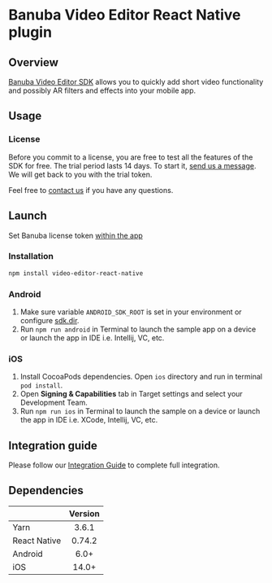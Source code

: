 # Banuba Video Editor React Native plugin

## Overview
[Banuba Video Editor SDK](https://www.banuba.com/video-editor-sdk) allows you to quickly add short video functionality and possibly AR filters and effects into your mobile app.

## Usage
### License
Before you commit to a license, you are free to test all the features of the SDK for free.
The trial period lasts 14 days. To start it, [send us a message](https://www.banuba.com/video-editor-sdk#form).
We will get back to you with the trial token.

Feel free to [contact us](https://www.banuba.com/faq/kb-tickets/new) if you have any questions.

## Launch
Set Banuba license token [within the app](example/src/App.tsx#L10)


### Installation
```sh
npm install video-editor-react-native
```

### Android
1. Make sure variable ```ANDROID_SDK_ROOT``` is set in your environment or configure [sdk.dir](android/local.properties#1).
2. Run ```npm run android``` in Terminal to launch the sample app on a device or launch the app in IDE i.e. Intellij, VC, etc.

### iOS
1. Install CocoaPods dependencies. Open ```ios``` directory and run in terminal ```pod install```.
2. Open **Signing & Capabilities** tab in Target settings and select your Development Team.
3. Run ```npm run ios``` in Terminal to launch the sample on a device or launch the app in IDE i.e. XCode, Intellij, VC, etc.

## Integration guide
Please follow our [Integration Guide](guide.md) to complete full integration.

## Dependencies
|              | Version |
|--------------|:-------:|
| Yarn         |  3.6.1  |
| React Native | 0.74.2  |
| Android      |  6.0+   |
| iOS          |  14.0+  |

